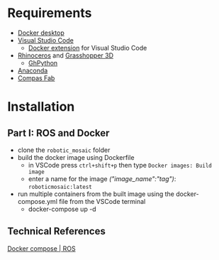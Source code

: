 # Requirements
- [Docker desktop](https://www.docker.com/products/docker-desktop)
- [Visual Studio Code](https://code.visualstudio.com/)
    - [Docker extension](https://marketplace.visualstudio.com/items?itemName=ms-azuretools.vscode-docker) for Visual Studio Code
- [Rhinoceros](https://www.rhino3d.com/download/) and [Grasshopper 3D](https://www.grasshopper3d.com/)
    - [GhPython](https://www.food4rhino.com/en/app/ghpython)
- [Anaconda](https://www.anaconda.com/)
- [Compas Fab](https://gramaziokohler.github.io/compas_fab/latest/getting_started.html)

# Installation

## Part I: ROS and Docker
- clone the `robotic_mosaic` folder
- build the docker image using Dockerfile
    - in VSCode press `ctrl+shift+p` then type `Docker images: Build image`
    - enter a name for the image *("image_name":"tag")*: `roboticmosaic:latest`  
- run multiple containers from the built image using the docker-compose.yml file from the VSCode terminal
    - docker-compose up -d

## Technical References
 
 [Docker compose | ROS](`http://wiki.ros.org/docker/Tutorials/Compose`)
 